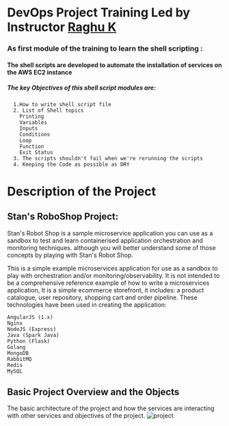 # DevOps Project Training Led by Instructor [Raghu K](https://raghudevops.urbanpro.com/)
### As first module of the training to learn the shell scripting : 
#### The shell scripts are developed to automate the installation of services on the AWS EC2 instance
##### The key Objectives of this shell script modules are:
      1.How to write shell script file
      2. List of Shell topics
        Printing
        Variables
        Inputs
        Conditions
        Loop
        Function
        Exit Status
      3. The scripts shouldn't fail when we're rerunning the scripts
      4. Keeping the Code as possible as DRY 
      

# Description of the Project 
## Stan's RoboShop Project:
Stan's Robot Shop is a sample microservice application you can use as a sandbox to test and learn containerised application orchestration and monitoring techniques.  although you will better understand some of those concepts by playing with Stan's Robot Shop.

This is a simple example microservices application for use as a sandbox to play with orchestration and/or monitoring/observability. It is not intended to be a comprehensive reference example of how to write a microservices application, It is a simple ecommerce storefront, it includes: a product catalogue, user repository, shopping cart and order pipeline. These technologies have been used in creating the application:

    AngularJS (1.x)
    Nginx
    NodeJS (Express)
    Java (Spark Java)
    Python (Flask)
    Golang
    MongoDB
    RabbitMQ
    Redis
    MySQL

## Basic Project Overview and the Objects
The basic architecture of the project and how the services are interacting with other services and objectives of the project.
![project](https://github.com/MohindharMukku/roboshop-shell/assets/127215223/0ad805c4-f7df-4cd5-91a1-d70ae864abb9)

